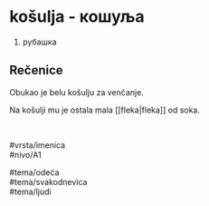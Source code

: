 # košulja - кошуља

1. рубашка

## Rečenice

Obukao je belu košulju za venčanje.

Na košulji mu je ostala mala [[fleka|fleka]] od soka.

<br>

#vrsta/imenica  
#nivo/A1  

#tema/odeća  
#tema/svakodnevica  
#tema/ljudi  
